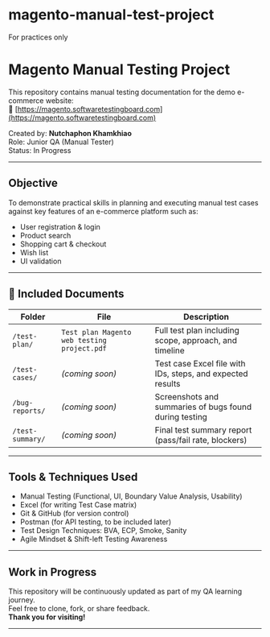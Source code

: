 # magento-manual-test-project
For practices only

#  Magento Manual Testing Project

This repository contains manual testing documentation for the demo e-commerce website:  
🔗 [https://magento.softwaretestingboard.com](https://magento.softwaretestingboard.com)

Created by: **Nutchaphon Khamkhiao**  
Role: Junior QA (Manual Tester)  
Status: In Progress

---

##  Objective

To demonstrate practical skills in planning and executing manual test cases against key features of an e-commerce platform such as:

- User registration & login  
- Product search  
- Shopping cart & checkout  
- Wish list  
- UI validation

---

## 📄 Included Documents

| Folder | File | Description |
|--------|------|-------------|
| `/test-plan/` | `Test plan Magento web testing project.pdf` | Full test plan including scope, approach, and timeline |
| `/test-cases/` | *(coming soon)* | Test case Excel file with IDs, steps, and expected results |
| `/bug-reports/` | *(coming soon)* | Screenshots and summaries of bugs found during testing |
| `/test-summary/` | *(coming soon)* | Final test summary report (pass/fail rate, blockers) |

---

##  Tools & Techniques Used

- Manual Testing (Functional, UI, Boundary Value Analysis, Usability)
- Excel (for writing Test Case matrix)
- Git & GitHub (for version control)
- Postman (for API testing, to be included later)
- Test Design Techniques: BVA, ECP, Smoke, Sanity
- Agile Mindset & Shift-left Testing Awareness

---

##  Work in Progress

This repository will be continuously updated as part of my QA learning journey.  
Feel free to clone, fork, or share feedback.  
**Thank you for visiting!**

---
